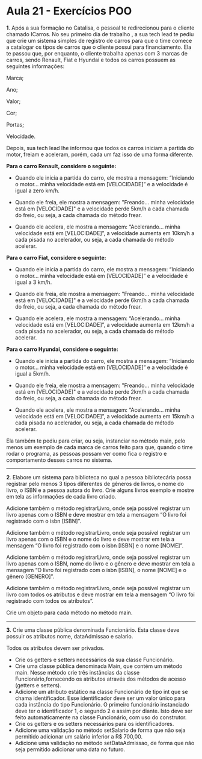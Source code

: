 # Aula 21 - Exercícios POO

**1**. Após a sua formação no Catalisa, o pessoal te redirecionou para o cliente
chamado ICarros. No seu primeiro dia de trabalho , a sua tech lead te pediu que
crie um sistema simples de registro de carros para que o time comece a catalogar
os tipos de carros que o cliente possui para financiamento. Ela te passou que, por
enquanto, o cliente trabalha apenas com 3 marcas de carros, sendo Renault, Fiat e
Hyundai e todos os carros possuem as seguintes informações:

Marca;

Ano;

Valor;

Cor;

Portas;

Velocidade.

Depois, sua tech lead lhe informou que todos os carros iniciam a partida do motor,
freiam e aceleram, porém, cada um faz isso de uma forma diferente.

**Para o carro Renault, considere o seguinte:**

- Quando ele inicia a partida do carro, ele mostra a mensagem: “Iniciando o motor... minha velocidade está em [VELOCIDADE]” e a velocidade é igual a zero km/h.

- Quando ele freia, ele mostra a mensagem: "Freando... minha velocidade está em [VELOCIDADE]" e a velocidade perde 5km/h a cada chamada do freio, ou seja, a
  cada chamada do método frear.

- Quando ele acelera, ele mostra a mensagem: “Acelerando... minha velocidade está em [VELOCIDADE]”, a velocidade aumenta em 10km/h a cada pisada no
  acelerador, ou seja, a cada chamada do método acelerar.
  
**Para o carro Fiat, considere o seguinte:**

- Quando ele inicia a partida do carro, ele mostra a mensagem:
“Iniciando o motor... minha velocidade está em [VELOCIDADE]” e a velocidade é igual a 3 km/h.

- Quando ele freia, ele mostra a mensagem:
"Freando... minha velocidade está em [VELOCIDADE]" e a velocidade perde 6km/h a cada chamada do freio, ou seja, a cada chamada do método frear.

- Quando ele acelera, ele mostra a mensagem:
“Acelerando... minha velocidade está em [VELOCIDADE]”, a velocidade aumenta em 12km/h a cada pisada no
acelerador, ou seja, a cada chamada do método acelerar.

**Para o carro Hyundai, considere o seguinte:**

- Quando ele inicia a partida do carro, ele mostra a mensagem: “Iniciando o motor...
  minha velocidade está em [VELOCIDADE]” e a velocidade é igual a 5km/h.

- Quando ele freia, ele mostra a mensagem: "Freando... minha velocidade está em [VELOCIDADE]" e a velocidade perde 2km/h a cada chamada do freio, ou seja, a
  cada chamada do método frear.

- Quando ele acelera, ele mostra a mensagem: “Acelerando... minha velocidade está em [VELOCIDADE]”, a velocidade aumenta em 15km/h a cada pisada no
  acelerador, ou seja, a cada chamada do método acelerar.

Ela também te pediu para criar, ou seja, instanciar no método main, pelo menos um
exemplo de cada marca de carros feito para que, quando o time rodar o programa,
as pessoas possam ver como fica o registro e comportamento desses carros no
sistema.

----------------------------------------------------------------------------------------------------------------------------------------------------

**2**. Elabore um sistema para biblioteca no qual a pessoa bibliotecária possa registrar
pelo menos 3 tipos diferentes de gêneros de livros, o nome do livro, o ISBN e a
pessoa autora do livro. Crie alguns livros exemplo e mostre em tela as informações
de cada livro criado.


Adicione também o método registrarLivro, onde seja possível registrar um livro
apenas com o ISBN e deve mostrar em tela a mensagem “O livro foi registrado
com o isbn [ISBN]”.


Adicione também o método registrarLivro, onde seja possível registrar um livro
apenas com o ISBN e o nome do livro e deve mostrar em tela a mensagem “O livro
foi registrado com o isbn [ISBN] e o nome [NOME]”.


Adicione também o método registrarLivro, onde seja possível registrar um livro
apenas com o ISBN, nome do livro e o gênero e deve mostrar em tela a mensagem “O livro foi registrado com o isbn [ISBN], o nome [NOME] e o gênero
[GENERO]”.


Adicione também o método registrarLivro, onde seja possível registrar um livro com
todos os atributos e deve mostrar em tela a mensagem “O livro foi registrado com
todos os atributos”.


Crie um objeto para cada método no método main.

----------------------------------------------------------------------------------------------------------------------------------------------------

**3**. Crie uma classe pública denominada Funcionário. Esta classe deve possuir os
atributos nome, dataAdmissao e salario.

Todos os atributos devem ser privados.


- Crie os getters e setters necessários da sua classe Funcionário.
- Crie uma classe pública denominada Main, que contém um método main. Nesse
método crie três instâncias da classe Funcionário,fornecendo os atributos através
dos métodos de acesso (getters e setters).
- Adicione um atributo estático na classe Funcionário de tipo int que se chama
identificador. Esse identificador deve ser um valor único para cada instância do tipo
Funcionário. O primeiro funcionário instanciado deve ter o identificador 1, o
segundo 2 e assim por diante. Isto deve ser feito automaticamente na classe
Funcionário, com uso do construtor.
- Crie os getters e os setters necessários para os identificadores.
- Adicione uma validação no método setSalario de forma que não seja permitido
adicionar um salário inferior a R$ 700,00.
- Adicione uma validação no método setDataAdmissao, de forma que não seja
permitido adicionar uma data no futuro.
